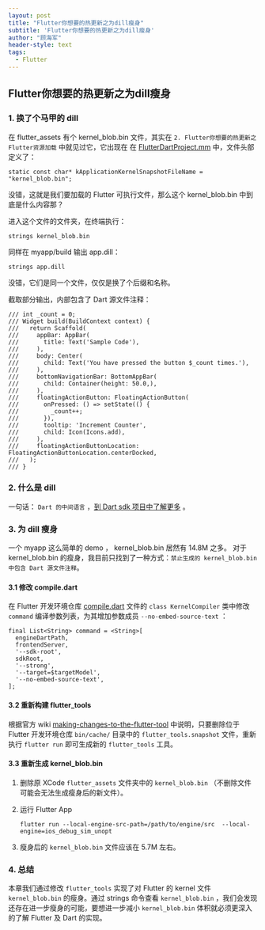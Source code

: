 ```yaml
---
layout: post
title: "Flutter你想要的热更新之为dill瘦身"
subtitle: 'Flutter你想要的热更新之为dill瘦身'
author: "顾海军"
header-style: text
tags:
  - Flutter
---
```


## Flutter你想要的热更新之为dill瘦身

### 1. 换了个马甲的 dill

在 flutter_assets 有个 kernel_blob.bin 文件，其实在 `2. Flutter你想要的热更新之Flutter资源加载` 中就见过它，它出现在
在 [FlutterDartProject.mm](https://github.com/amisare/engine/blob/flutter_v1.0.0/shell/platform/darwin/ios/framework/Source/FlutterDartProject.mm) 中，文件头部定义了：
```
static const char* kApplicationKernelSnapshotFileName = "kernel_blob.bin";
```
没错，这就是我们要加载的 Flutter 可执行文件，那么这个 kernel_blob.bin 中到底是什么内容那？

进入这个文件的文件夹，在终端执行：
```
strings kernel_blob.bin
```
同样在 myapp/build 输出 app.dill：
```
strings app.dill
```
没错，它们是同一个文件，仅仅是换了个后缀和名称。

截取部分输出，内部包含了 Dart 源文件注释：
```
/// int _count = 0;
/// Widget build(BuildContext context) {
///   return Scaffold(
///     appBar: AppBar(
///       title: Text('Sample Code'),
///     ),
///     body: Center(
///       child: Text('You have pressed the button $_count times.'),
///     ),
///     bottomNavigationBar: BottomAppBar(
///       child: Container(height: 50.0,),
///     ),
///     floatingActionButton: FloatingActionButton(
///       onPressed: () => setState(() {
///         _count++;
///       }),
///       tooltip: 'Increment Counter',
///       child: Icon(Icons.add),
///     ),
///     floatingActionButtonLocation: FloatingActionButtonLocation.centerDocked,
///   );
/// }
```

### 2. 什么是 dill

一句话： `Dart 的中间语言` ，[到 Dart sdk 项目中了解更多](https://github.com/dart-lang/sdk/wiki/Kernel-Documentation) 。

### 3. 为 dill 瘦身

一个 myapp 这么简单的 demo ， kernel_blob.bin 居然有 14.8M 之多。
对于 kernel_blob.bin 的瘦身，我目前只找到了一种方式：`禁止生成的 kernel_blob.bin 中包含 Dart 源文件注释`。

#### 3.1 修改 compile.dart

在 Flutter 开发环境仓库 [compile.dart](https://github.com/flutter/flutter/blob/v1.0.0/packages/flutter_tools/lib/src/compile.dart) 文件的 `class KernelCompiler` 类中修改 `command` 编译参数列表，为其增加参数成员 `--no-embed-source-text` ：

```
final List<String> command = <String>[
  engineDartPath,
  frontendServer,
  '--sdk-root',
  sdkRoot,
  '--strong',
  '--target=$targetModel',
  '--no-embed-source-text',
];
```

#### 3.2 重新构建 flutter_tools

根据官方 wiki [making-changes-to-the-flutter-tool](https://github.com/flutter/flutter/wiki/The-flutter-tool#making-changes-to-the-flutter-tool) 中说明，只要删除位于 Flutter 开发环境仓库 `bin/cache/` 目录中的 `flutter_tools.snapshot` 文件，重新执行 `flutter run` 即可生成新的 `flutter_tools` 工具。

#### 3.3 重新生成 kernel_blob.bin

1. 删除原 XCode `flutter_assets` 文件夹中的 `kernel_blob.bin` （不删除文件可能会无法生成瘦身后的新文件）。

2. 运行 Flutter App
	```
    flutter run --local-engine-src-path=/path/to/engine/src  --local-engine=ios_debug_sim_unopt
    ```
3. 瘦身后的 `kernel_blob.bin` 文件应该在 5.7M 左右。

### 4. 总结

本章我们通过修改 `flutter_tools` 实现了对 Flutter 的 kernel 文件 `kernel_blob.bin` 的瘦身。通过 strings 命令查看 `kernel_blob.bin` ，我们会发现还存在进一步瘦身的可能，要想进一步减小 `kernel_blob.bin` 体积就必须更深入的了解 Flutter 及 Dart 的实现。



























